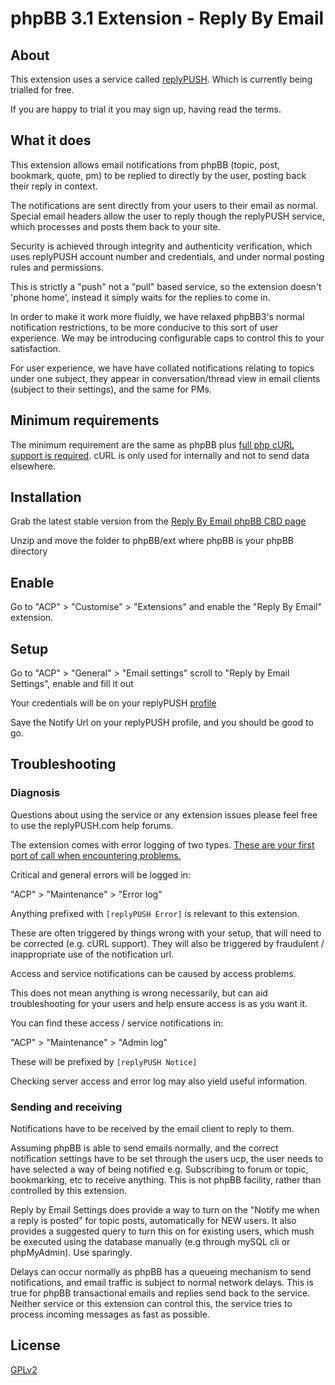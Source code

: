 # phpBB 3.1 Extension - Reply By Email

## About

This extension uses a service called [replyPUSH](http://replypush.com). Which is currently being trialled for free.

If you are happy to trial it you may sign up, having read the terms.

## What it does

This extension allows email notifications from phpBB  (topic, post, bookmark, quote, pm) 
to be replied to directly by the user, posting back their reply in context.

The notifications are sent directly from your users to their email as normal. Special email headers allow 
the user to reply though the replyPUSH service, which processes and posts them back to your site.

Security is achieved through integrity and authenticity verification, which uses replyPUSH
account number and credentials, and under normal posting rules and permissions. 

This is strictly a "push" not a "pull" based service, so the extension doesn't 'phone home', instead it 
simply waits for the replies to come in.

In order to make it work more fluidly, we have relaxed phpBB3's normal notification restrictions, 
to be more conducive to this sort of user experience. We may be introducing configurable caps to 
control this to your satisfaction.

For user experience, we have have collated notifications relating to topics under one subject, 
they appear in conversation/thread view in email clients (subject to their settings), 
and the same for PMs.

## Minimum requirements

The minimum requirement are the same as phpBB plus <u>full php cURL support is required</u>.
cURL is only used for internally and not to send data elsewhere. 

## Installation

Grab the latest stable version from the [Reply By Email phpBB CBD page](https://www.phpbb.com/customise/db/extension/reply_by_email/)

Unzip and move the folder to phpBB/ext where phpBB is your phpBB directory
    
## Enable
    
Go to "ACP" > "Customise" > "Extensions" and enable the "Reply By Email" extension.

## Setup

Go to "ACP" > "General" > "Email settings" scroll to "Reply by Email Settings", enable and fill it out

Your credentials will be on your replyPUSH [profile](http://replypush.com/profile)

Save the Notify Url on your replyPUSH profile, and you should be good to go. 

## Troubleshooting

### Diagnosis

Questions about using the service or any extension issues please feel free to use the replyPUSH.com help forums.

The extension comes with error logging of two types. <u>These are your first port of call when encountering problems.</u>

Critical and general errors will be logged in:

"ACP" > "Maintenance" > "Error log"

Anything prefixed with `[replyPUSH Error]` is relevant to this extension.

These are often triggered by things wrong with your setup, that will need to be corrected (e.g. cURL support).
They will also be triggered by fraudulent / inappropriate use of the notification url.  

Access and service notifications can be caused by access problems.

This does not mean anything is wrong necessarily, but can aid troubleshooting for your users and help ensure access
is as you want it. 

You can find these access / service notifications in:

"ACP" > "Maintenance" > "Admin log"

These will be prefixed by `[replyPUSH Notice]`

Checking server access and error log may also yield useful information. 

### Sending and receiving

Notifications have to be received by the email client to reply to them. 

Assuming phpBB is able to send emails normally, and the correct notification settings have to be set through
the users ucp, the user needs to have selected a way of being notified e.g. Subscribing to forum or topic,
bookmarking, etc to receive anything. This is not phpBB facility, rather than controlled by this extension.

Reply by Email Settings does provide a way to turn on the "Notify me when a reply is posted" for topic posts,
automatically for NEW users. It also provides a suggested query to turn this on for existing users,
which mush be executed using the database manually (e.g through mySQL cli or phpMyAdmin). Use sparingly.

Delays can occur normally as phpBB has a queueing mechanism to send notifications, and email traffic
is subject to normal network delays. This is true for phpBB transactional emails and replies
send back to the service. Neither service or this extension can control this, the service tries to process
incoming messages as fast as possible. 

## License

[GPLv2](license.txt)
